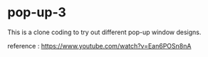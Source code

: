 # pop-up-3

This is a clone coding to try out different pop-up window designs.

reference : 
https://www.youtube.com/watch?v=Ean6POSn8nA